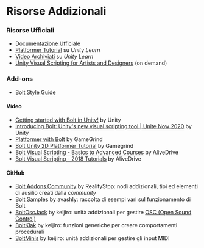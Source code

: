 # Risorse Addizionali

### Risorse Ufficiali

* [Documentazione Ufficiale](https://docs.unity3d.com/bolt/1.4/manual/index.html)
* [Platformer Tutorial](https://learn.unity.com/project/bolt-platformer-tutorial) su _Unity Learn_
* [Video Archiviati](https://learn.unity.com/tutorial/bolt-videos-archived) su _Unity Learn_
* [Unity Visual Scripting for Artists and Designers](https://resources.unity.com/unitenow/onlinesessions/unity-visual-scripting-for-artists-and-designers) \(on demand\)

### Add-ons

* [Bolt Style Guide](https://github.com/YoloGameStudio/bolt-style-guide)

#### Video

* [Getting started with Bolt in Unity!](https://www.youtube.com/watch?v=aQceChK-kC4) by Unity
* [Introducing Bolt: Unity's new visual scripting tool \| Unite Now 2020](https://www.youtube.com/watch?v=DtbyC1OBpFg) by Unity
* [Platformer with Bolt](https://www.youtube.com/watch?v=nQpW1iuXZbU&list=PLivfKP2ufIK6U9oQkUC3hBqVQHkimAGja) by GameGrind
* [Bolt Unity 2D Platformer Tutorial](https://www.youtube.com/playlist?list=PLgKmjJ_d-5s5FPUqjP0OmaMEPVyFFjMAv) by Gamegrind
* [Bolt Visual Scripting - Basics to Advanced Courses](https://www.youtube.com/playlist?list=PL3T1Njgd_L9A2dNlDxJiFYa4_hag127m6) by AliveDrive
* [Bolt Visual Scripting - 2018 Tutorials](https://www.youtube.com/watch?v=pUCcp6VwNbE&list=PL3T1Njgd_L9CvGlYLqU-w2VIjCUfmT5DH) by AliveDrive

#### GitHub

* [Bolt.Addons.Community](https://github.com/RealityStop/Bolt.Addons.Community) by RealityStop: nodi addizionali, tipi ed elementi di ausilio creati dalla _community_
* [Bolt Samples](https://github.com/avashly/Unity-Bolt-Samples) by avashly: raccolta di esempi vari sul funzionamento di Bolt
* [BoltOscJack](https://github.com/keijiro/BoltOscJack) by keijiro: unità addizionali per gestire  [OSC \(Open Sound Control\)](https://en.wikipedia.org/wiki/Open_Sound_Control)
* [BoltKlak](https://github.com/keijiro/BoltKlak) by keijiro: funzioni generiche per creare comportamenti procedurali
* [BoltMinis](https://github.com/keijiro/BoltMinis) by keijiro: unità addizionali per gestire gli input MIDI

